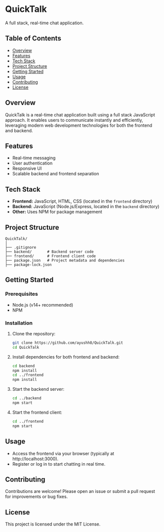 # QuickTalk

A full stack, real-time chat application.

## Table of Contents

- [Overview](#overview)
- [Features](#features)
- [Tech Stack](#tech-stack)
- [Project Structure](#project-structure)
- [Getting Started](#getting-started)
- [Usage](#usage)
- [Contributing](#contributing)
- [License](#license)

## Overview

QuickTalk is a real-time chat application built using a full stack JavaScript approach. It enables users to communicate instantly and efficiently, leveraging modern web development technologies for both the frontend and backend.

## Features

- Real-time messaging
- User authentication
- Responsive UI
- Scalable backend and frontend separation

## Tech Stack

- **Frontend:** JavaScript, HTML, CSS (located in the `frontend` directory)
- **Backend:** JavaScript (Node.js/Express, located in the `backend` directory)
- **Other:** Uses NPM for package management

## Project Structure

```
QuickTalk/
│
├── .gitignore
├── backend/       # Backend server code
├── frontend/      # Frontend client code
├── package.json   # Project metadata and dependencies
├── package-lock.json
```

## Getting Started

### Prerequisites

- Node.js (v14+ recommended)
- NPM

### Installation

1. Clone the repository:
   ```bash
   git clone https://github.com/ayushh8/QuickTalk.git
   cd QuickTalk
   ```

2. Install dependencies for both frontend and backend:
   ```bash
   cd backend
   npm install
   cd ../frontend
   npm install
   ```

3. Start the backend server:
   ```bash
   cd ../backend
   npm start
   ```

4. Start the frontend client:
   ```bash
   cd ../frontend
   npm start
   ```

## Usage

- Access the frontend via your browser (typically at http://localhost:3000).
- Register or log in to start chatting in real time.

## Contributing

Contributions are welcome! Please open an issue or submit a pull request for improvements or bug fixes.

## License

This project is licensed under the MIT License.
